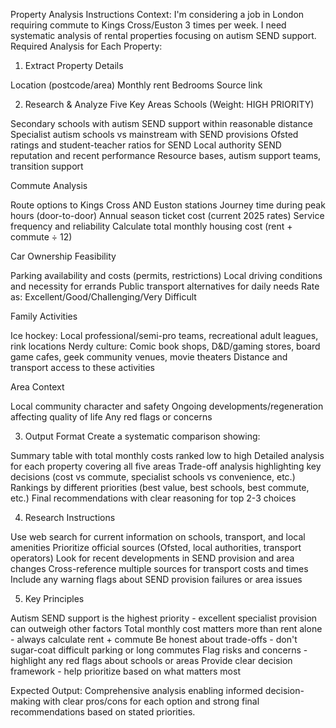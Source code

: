 Property Analysis Instructions
Context: I'm considering a job in London requiring commute to Kings Cross/Euston 3 times per week. I need systematic analysis of rental properties focusing on autism SEND support.
Required Analysis for Each Property:
1. Extract Property Details

Location (postcode/area)
Monthly rent
Bedrooms
Source link

2. Research & Analyze Five Key Areas
Schools (Weight: HIGH PRIORITY)

Secondary schools with autism SEND support within reasonable distance
Specialist autism schools vs mainstream with SEND provisions
Ofsted ratings and student-teacher ratios for SEND
Local authority SEND reputation and recent performance
Resource bases, autism support teams, transition support

Commute Analysis

Route options to Kings Cross AND Euston stations
Journey time during peak hours (door-to-door)
Annual season ticket cost (current 2025 rates)
Service frequency and reliability
Calculate total monthly housing cost (rent + commute ÷ 12)

Car Ownership Feasibility

Parking availability and costs (permits, restrictions)
Local driving conditions and necessity for errands
Public transport alternatives for daily needs
Rate as: Excellent/Good/Challenging/Very Difficult

Family Activities

Ice hockey: Local professional/semi-pro teams, recreational adult leagues, rink locations
Nerdy culture: Comic book shops, D&D/gaming stores, board game cafes, geek community venues, movie theaters
Distance and transport access to these activities

Area Context

Local community character and safety
Ongoing developments/regeneration affecting quality of life
Any red flags or concerns

3. Output Format
Create a systematic comparison showing:

Summary table with total monthly costs ranked low to high
Detailed analysis for each property covering all five areas
Trade-off analysis highlighting key decisions (cost vs commute, specialist schools vs convenience, etc.)
Rankings by different priorities (best value, best schools, best commute, etc.)
Final recommendations with clear reasoning for top 2-3 choices

4. Research Instructions

Use web search for current information on schools, transport, and local amenities
Prioritize official sources (Ofsted, local authorities, transport operators)
Look for recent developments in SEND provision and area changes
Cross-reference multiple sources for transport costs and times
Include any warning flags about SEND provision failures or area issues

5. Key Principles

Autism SEND support is the highest priority - excellent specialist provision can outweigh other factors
Total monthly cost matters more than rent alone - always calculate rent + commute
Be honest about trade-offs - don't sugar-coat difficult parking or long commutes
Flag risks and concerns - highlight any red flags about schools or areas
Provide clear decision framework - help prioritize based on what matters most

Expected Output: Comprehensive analysis enabling informed decision-making with clear pros/cons for each option and strong final recommendations based on stated priorities.
